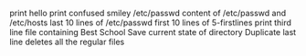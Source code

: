 print hello
print confused smiley 
/etc/passwd
content of /etc/passwd and /etc/hosts
last 10 lines of /etc/passwd
first 10 lines of 5-firstlines
print third line
file containing Best School
Save current state of directory
Duplicate last line
deletes all the regular files
